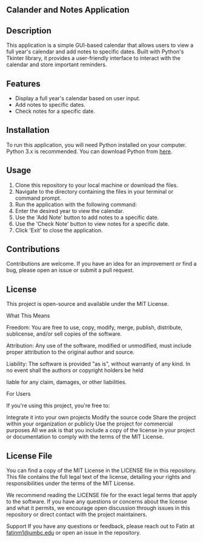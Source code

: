 ## Calander and Notes Application

## Description
This application is a simple GUI-based calendar that allows users to view a full year's calendar and add notes to specific dates. Built with Python's Tkinter library, it provides a user-friendly interface to interact with the calendar and store important reminders.

## Features
- Display a full year's calendar based on user input.
- Add notes to specific dates.
- Check notes for a specific date.

## Installation
To run this application, you will need Python installed on your computer. Python 3.x is recommended. You can download Python from [here](https://www.python.org/downloads/).

## Usage
1. Clone this repository to your local machine or download the files.
2. Navigate to the directory containing the files in your terminal or command prompt.
3. Run the application with the following command:
4. Enter the desired year to view the calendar.
5. Use the 'Add Note' button to add notes to a specific date.
6. Use the 'Check Note' button to view notes for a specific date.
7. Click 'Exit' to close the application.

## Contributions
Contributions are welcome. If you have an idea for an improvement or find a bug, please open an issue or submit a pull request.

## License
This project is open-source and available under the MIT License.

What This Means

Freedom: You are free to use, copy, modify, merge, publish, distribute, sublicense, and/or sell copies of the software.

Attribution: Any use of the software, modified or unmodified, must include proper attribution to the original author and source.

Liability: The software is provided "as is", without warranty of any kind. In no event shall the authors or copyright holders be held 

liable for any claim, damages, or other liabilities.

For Users

If you're using this project, you're free to:

Integrate it into your own projects
Modify the source code
Share the project within your organization or publicly
Use the project for commercial purposes
All we ask is that you include a copy of the license in your project or documentation to comply with the terms of the MIT License.

## License File
You can find a copy of the MIT License in the LICENSE file in this repository. This file contains the full legal text of the license, detailing your rights and responsibilities under the terms of the MIT License.

We recommend reading the LICENSE file for the exact legal terms that apply to the software. If you have any questions or concerns about the license and what it permits, we encourage open discussion through issues in this repository or direct contact with the project maintainers.

Support If you have any questions or feedback, please reach out to Fatin at fatinm1@umbc.edu or open an issue in the repository.
